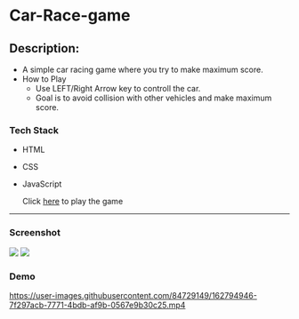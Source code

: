 # Car-Race-game

## Description:
- A simple car racing game where you try to make maximum score.
- How to Play   
    - Use LEFT/Right Arrow key to controll the car.
    - Goal is to avoid collision with other vehicles and make maximum score.
### Tech Stack
- HTML
- CSS 
- JavaScript
    

    Click [here](https://github.com/Aniruddha1261/Car-Racing/blob/main/page.html) to play the game
---

### Screenshot
![](https://user-images.githubusercontent.com/84729149/162794891-4c81a878-efcb-48dc-a573-008222ffc2cb.PNG)
![](https://user-images.githubusercontent.com/84729149/162794918-eb6eb89f-2c19-42e6-8942-3d6985abb823.PNG)
### Demo
https://user-images.githubusercontent.com/84729149/162794946-7f297acb-7771-4bdb-af9b-0567e9b30c25.mp4

